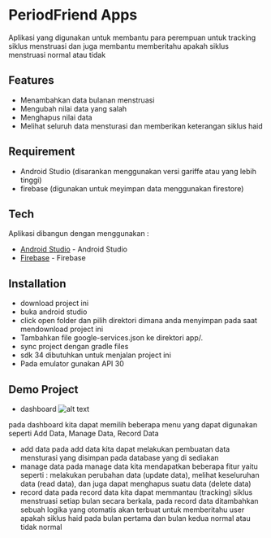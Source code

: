 # PeriodFriend Apps
Aplikasi yang digunakan untuk membantu para perempuan untuk tracking siklus menstruasi dan juga membantu memberitahu apakah siklus menstruasi normal atau tidak

## Features

- Menambahkan data bulanan menstruasi
- Mengubah nilai data yang salah
- Menghapus nilai data
- Melihat seluruh data mensturasi dan memberikan keterangan siklus haid

## Requirement
- Android Studio (disarankan menggunakan versi gariffe atau yang lebih tinggi)
- firebase (digunakan untuk meyimpan data menggunakan firestore)


## Tech
Aplikasi dibangun dengan menggunakan :
- [Android Studio](https://developer.android.com/) - Android Studio
- [Firebase](https://firebase.google.com/) - Firebase

## Installation
- download project ini
- buka android studio
- click open folder dan pilih direktori dimana anda menyimpan pada saat mendownload project ini
- Tambahkan file google-services.json ke direktori app/.
- sync project dengan gradle files
- sdk 34 dibutuhkan untuk menjalan project ini
- Pada emulator gunakan API 30 

## Demo Project 
- dashboard
  ![alt text](https://drive.google.com/file/d/15UbKaIHWDF4Kmw4mUOyDJqdWLnnvv9wZ/view?usp=sharing?raw=true)

pada dashboard kita dapat memilih beberapa menu yang dapat digunakan seperti Add Data, Manage Data, Record Data
- add data
pada add data kita dapat melakukan pembuatan data mensturasi yang disimpan pada database yang di sediakan
- manage data
pada manage data kita mendapatkan beberapa fitur yaitu seperti : melakukan perubahan data (update data), melihat keseluruhan data (read data), dan juga dapat menghapus suatu data (delete data)
- record data
pada record data kita dapat memmantau (tracking) siklus menstruasi setiap bulan secara berkala, pada record data ditambahkan sebuah logika yang otomatis akan terbuat untuk memberitahu user apakah siklus haid pada bulan pertama dan bulan kedua normal atau tidak normal



